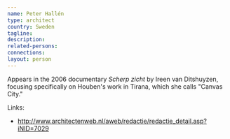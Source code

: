 ```yaml
---
name: Peter Hallén
type: architect
country: Sweden
tagline: 
description:
related-persons:
connections:
layout: person
---
```

Appears in the 2006 documentary *Scherp zicht* by Ireen van Ditshuyzen, focusing specifically on Houben's work in Tirana, which she calls "Canvas City."


Links:
* <http://www.architectenweb.nl/aweb/redactie/redactie_detail.asp?iNID=7029>
